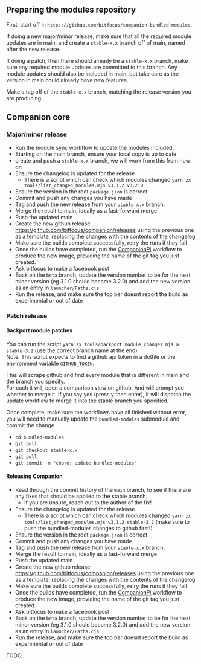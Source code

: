 ## Preparing the modules repository

First, start off in `https://github.com/bitfocus/companion-bundled-modules`.

If doing a new major/minor release, make sure that all the required module updates are in main, and create a `stable-x.x` branch off of main, named after the new release.

If doing a patch, then there should already be a `stable-x.x` branch, make sure any required module updates are committed to this branch. Any module updates should also be included in main, but take care as the version in main could already have new features.

Make a tag off of the `stable-x.x` branch, matching the release version you are producing.

## Companion core

### Major/minor release

* Run the module sync workflow to update the modules included.
* Starting on the main branch, ensure your local copy is up to date
* create and push a `stable-x.x` branch, we will work from this from now on
* Ensure the changelog is updated for the release
  * There is a script which can check which modules changed `yarn zx tools/list_changed_modules.mjs v3.1.2 v3.2.0`
* Ensure the version in the root `package.json` is correct.
* Commit and push any changes you have made
* Tag and push the new release from your `stable-x.x` branch.
* Merge the result to main, ideally as a fast-forward merge
* Push the updated main
* Create the new github release https://github.com/bitfocus/companion/releases using the previous one as a template, replacing the changes with the contents of the changelog
* Make sure the builds complete successfully, retry the runs if they fail
* Once the builds have completed, run the [CompanionPi](https://github.com/bitfocus/companion-pi/actions/workflows/companionpi.yml) workflow to produce the new image, providing the name of the git tag you just created.
* Ask bitfocus to make a facebook post
* Back on the `beta` branch, update the version number to be for the next minor version (eg 3.1.0 should become 3.2.0) and add the new version as an entry in `launcher/Paths.cjs`
* Run the release, and make sure the top bar doesnt report the build as experimental or out of date


### Patch release

#### Backport module patches
You can run the script `yarn zx tools/backport_module_changes.mjs a stable-3.2` (use the correct branch name at the end).  
Note: This script expects to find a github api token in a dotfile or the environment variable `GITHUB_TOKEN`.

This will scrape github and find every module that is different in main and the branch you specify.  
For each it will, open a comparison view on github. And will prompt you whether to merge it. If you say yes (press y then enter), it will dispatch the update workflow to merge it into the stable branch you specified.  

Once complete, make sure the workflows have all finished without error, you will need to manually update the `bundled-modules` submodule and commit the change
* `cd bundled-modules`
* `git pull`
* `git checkout stable-x.x`
* `git pull`
* `git commit -m "chore: update bundled-modules"`

#### Releasing Companion
* Read through the commit history of the `main` branch, to see if there are any fixes that should be applied to the stable branch.
  * If you are unsure, reach out to the author of the fix!
* Ensure the changelog is updated for the release
  * There is a script which can check which modules changed `yarn zx tools/list_changed_modules.mjs v3.1.2 stable-3.2` (make sure to push the bundled-modules changes to github first!)
* Ensure the version in the root `package.json` is correct.
* Commit and push any changes you have made
* Tag and push the new release from your `stable-x.x` branch.
* Merge the result to main, ideally as a fast-forward merge
* Push the updated main
* Create the new github release https://github.com/bitfocus/companion/releases using the previous one as a template, replacing the changes with the contents of the changelog
* Make sure the builds complete successfully, retry the runs if they fail
* Once the builds have completed, run the [CompanionPi](https://github.com/bitfocus/companion-pi/actions/workflows/companionpi.yml) workflow to produce the new image, providing the name of the git tag you just created.
* Ask bitfocus to make a facebook post
* Back on the `beta` branch, update the version number to be for the next minor version (eg 3.1.0 should become 3.2.0) and add the new version as an entry in `launcher/Paths.cjs`
* Run the release, and make sure the top bar doesnt report the build as experimental or out of date


TODO...